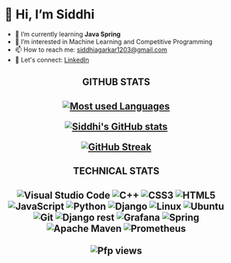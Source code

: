 <h1 style={text-align: center;}>👋 Hi, I’m Siddhi</h1>

- 🌱 I’m currently learning <b>Java Spring</b>
- 👀 I’m interested in Machine Learning and Competitive Programming
- 📫 How to reach me: siddhiagarkar1203@gmail.com
- :telescope: Let's connect: <a href="https://www.linkedin.com/in/siddhi-agarkar-56b7a8231/">LinkedIn</a>
<!---
siddhiagarkar/siddhiagarkar is a ✨ special ✨ repository because its `README.md` (this file) appears on your GitHub profile.
You can click the Preview link to take a look at your changes.
--->
<div align="center">
<h2 style={text-align: center;}>GITHUB STATS<h2>
 
  
[![Most used Languages](https://github-readme-stats.vercel.app/api/top-langs/?username=siddhiagarkar&layout=compact&theme=dark#gh-dark-mode-only)](https://github.com/anuraghazra/github-readme-stats)
  
[![Siddhi's GitHub stats](https://github-readme-stats.vercel.app/api?username=siddhiagarkar&theme=tokyonight&show_icons=true)](https://github.com/anuraghazra/github-readme-stats)

[![GitHub Streak](http://github-readme-streak-stats.herokuapp.com?user=siddhiagarkar&theme=dark-smoky&border_radius=11)](https://git.io/streak-stats)
  <h2 style={text-align: center;}>TECHNICAL STATS<h2>
    
  ![Visual Studio Code](https://img.shields.io/badge/Visual%20Studio%20Code-0078d7.svg?style=for-the-badge&logo=visual-studio-code&logoColor=white)
  ![C++](https://img.shields.io/badge/c++-%2300599C.svg?style=for-the-badge&logo=c%2B%2B&logoColor=white)
  ![CSS3](https://img.shields.io/badge/css3-%231572B6.svg?style=for-the-badge&logo=css3&logoColor=white)
  ![HTML5](https://img.shields.io/badge/html5-%23E34F26.svg?style=for-the-badge&logo=html5&logoColor=white)
  ![JavaScript](https://img.shields.io/badge/javascript-%23323330.svg?style=for-the-badge&logo=javascript&logoColor=%23F7DF1E)
  ![Python](https://img.shields.io/badge/python-3670A0?style=for-the-badge&logo=python&logoColor=ffdd54)
  ![Django](https://img.shields.io/badge/django-%23092E20.svg?style=for-the-badge&logo=django&logoColor=white)
  ![Linux](https://img.shields.io/badge/Linux-FCC624?style=for-the-badge&logo=linux&logoColor=black)
  ![Ubuntu](https://img.shields.io/badge/Ubuntu-E95420?style=for-the-badge&logo=ubuntu&logoColor=white)
  ![Git](https://img.shields.io/badge/git-%23F05033.svg?style=for-the-badge&logo=git&logoColor=white)
  ![Django rest](https://img.shields.io/badge/django%20rest-ff1709?style=for-the-badge&logo=django&logoColor=white)
  ![Grafana](https://img.shields.io/badge/grafana-%23F46800.svg?style=for-the-badge&logo=grafana&logoColor=white)
  ![Spring](https://img.shields.io/badge/spring-%236DB33F.svg?style=for-the-badge&logo=spring&logoColor=white)
  ![Apache Maven](https://img.shields.io/badge/Apache%20Maven-C71A36?style=for-the-badge&logo=Apache%20Maven&logoColor=white)
  ![Prometheus](https://img.shields.io/badge/Prometheus-E6522C?style=for-the-badge&logo=Prometheus&logoColor=white)
    <br></br>
   ![Pfp views](https://komarev.com/ghpvc/?username=siddhiagarkar&style=for-the-badge&color=brightgreen)
</div>

